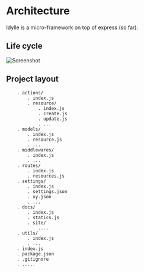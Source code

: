 # Architecture
Idylle is a micro-framework on top of express (so far).

## Life cycle
![Screenshot](../assets/architecture-life-cycle.png)


## Project layout
```
    . actions/    
        . index.js
        . resource/
            . index.js
            . create.js
            . update.js
            . ...
    . models/
        . index.js
        . resource.js
        . ...
    . middlewares/
        . index.js
        . ...
    . routes/
        . index.js
        . resources.js
    . settings/
        . index.js
        . settings.json
        . xy.json
        . ...
    . docs/
        . index.js
        . statics.js
        . site/
            ....
    . utils/
        . index.js
        . ...
    . index.js
    . package.json
    . .gitignore
    . .....
```
